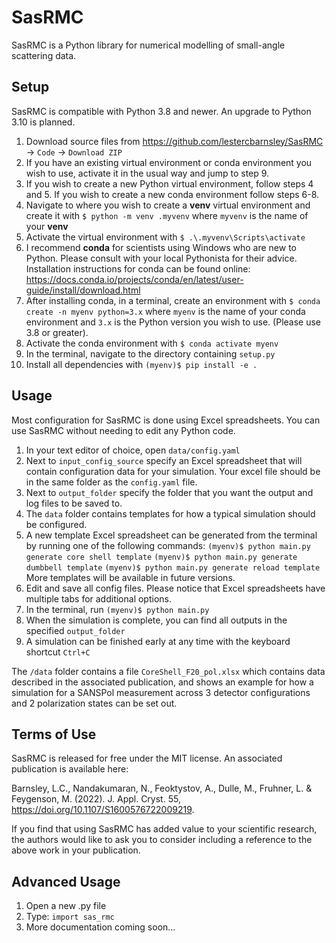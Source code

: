 # SasRMC
SasRMC is a Python library for numerical modelling of small-angle scattering data. 

## Setup
SasRMC is compatible with Python 3.8 and newer. An upgrade to Python 3.10 is planned.

1. Download source files from https://github.com/lestercbarnsley/SasRMC -> `Code` -> `Download ZIP`
2. If you have an existing virtual environment or conda environment you wish to use, activate it in the usual way and jump to step 9.
3. If you wish to create a new Python virtual environment, follow steps 4 and 5. If you wish to create a new conda environment follow steps 6-8.
4. Navigate to where you wish to create a **venv** virtual environment and create it with
    `$ python -m venv .myvenv`
where `myvenv` is the name of your **venv**
5. Activate the virtual environment with 
    `$ .\.myvenv\Scripts\activate`
6. I recommend **conda** for scientists using Windows who are new to Python. Please consult with your local Pythonista for their advice. Installation instructions for conda can be found online: https://docs.conda.io/projects/conda/en/latest/user-guide/install/download.html
7. After installing conda, in a terminal, create an environment with
    `$ conda create -n myenv python=3.x`
where `myenv` is the name of your conda environment and `3.x` is the Python version you wish to use. (Please use 3.8 or greater).
8. Activate the conda environment with
    `$ conda activate myenv`
9. In the terminal, navigate to the directory containing `setup.py`
10. Install all dependencies with
    `(myenv)$ pip install -e .`

## Usage
Most configuration for SasRMC is done using Excel spreadsheets. You can use SasRMC without needing to edit any Python code.

1. In your text editor of choice, open `data/config.yaml`
2. Next to `input_config_source` specify an Excel spreadsheet that will contain configuration data for your simulation. Your excel file should be in the same folder as the `config.yaml` file.
3. Next to `output_folder` specify the folder that you want the output and log files to be saved to.
4. The `data` folder contains templates for how a typical simulation should be configured.
5. A new template Excel spreadsheet can be generated from the terminal by running one of the following commands:
    `(myenv)$ python main.py generate core shell template`
    `(myenv)$ python main.py generate dumbbell template`
    `(myenv)$ python main.py generate reload template`
More templates will be available in future versions.
6. Edit and save all config files. Please notice that Excel spreadsheets have multiple tabs for additional options.
7. In the terminal, run
    `(myenv)$ python main.py`
8. When the simulation is complete, you can find all outputs in the specified `output_folder`
9. A simulation can be finished early at any time with the keyboard shortcut `Ctrl+C`

The `/data` folder contains a file `CoreShell_F20_pol.xlsx` which contains data described in the associated publication, and shows an example for how a simulation for a SANSPol measurement across 3 detector configurations and 2 polarization states can be set out.

## Terms of Use
SasRMC is released for free under the MIT license. An associated publication is available here:

Barnsley, L.C., Nandakumaran, N., Feoktystov, A., Dulle, M., Fruhner, L. & Feygenson, M. (2022). J. Appl. Cryst. 55,
https://doi.org/10.1107/S1600576722009219.

If you find that using SasRMC has added value to your scientific research, the authors would like to ask you to consider including a reference to the above work in your publication.

## Advanced Usage

1. Open a new .py file
2. Type: `import sas_rmc`
3. More documentation coming soon...
